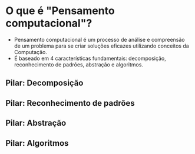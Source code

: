 # O que é "Pensamento computacional"?
  
  * Pensamento computacional é um processo de análise e compreensão de um problema para se criar soluções eficazes utilizando conceitos da Computação. 
  * É baseado em 4 características fundamentais: decomposição, reconhecimento de padrões, abstração e algoritmos.

## Pilar: Decomposição

## Pilar: Reconhecimento de padrões

## Pilar: Abstração

## Pilar: Algoritmos
